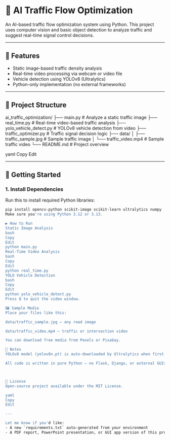 # 🚦 AI Traffic Flow Optimization

An AI-based traffic flow optimization system using Python. This project uses computer vision and basic object detection to analyze traffic and suggest real-time signal control decisions.

---

## 🧠 Features

- Static image-based traffic density analysis
- Real-time video processing via webcam or video file
- Vehicle detection using YOLOv8 (Ultralytics)
- Python-only implementation (no external frameworks)

---

## 📂 Project Structure

ai_traffic_optimization/
├── main.py # Analyze a static traffic image
├── real_time.py # Real-time video-based traffic analysis
├── yolo_vehicle_detect.py # YOLOv8 vehicle detection from video
├── traffic_optimizer.py # Traffic signal decision logic
├── data/
│ ├── traffic_sample.jpg # Sample traffic image
│ └── traffic_video.mp4 # Sample traffic video
└── README.md # Project overview

yaml
Copy
Edit

---

## 🚀 Getting Started

### 1. Install Dependencies

Run this to install required Python libraries:

```bash
pip install opencv-python scikit-image scikit-learn ultralytics numpy
Make sure you're using Python 3.12 or 3.13.

▶️ How to Run
Static Image Analysis
bash
Copy
Edit
python main.py
Real-Time Video Analysis
bash
Copy
Edit
python real_time.py
YOLO Vehicle Detection
bash
Copy
Edit
python yolo_vehicle_detect.py
Press Q to quit the video window.

🖼️ Sample Media
Place your files like this:

data/traffic_sample.jpg — any road image

data/traffic_video.mp4 — traffic or intersection video

You can download free media from Pexels or Pixabay.

📌 Notes
YOLOv8 model (yolov8n.pt) is auto-downloaded by Ultralytics when first used.

All code is written in pure Python — no Flask, Django, or external GUIs.



📄 License
Open-source project available under the MIT License.

yaml
Copy
Edit

---

Let me know if you'd like:
- A new `requirements.txt` auto-generated from your environment
- A PDF report, PowerPoint presentation, or GUI app version of this project
